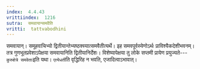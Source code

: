```yaml
---
index:  4.4.43
vrittiindex:  1216
sutra:  समवायान्समवैति
vritti:  tattvabodhini 
---
```


समवायान्। समूहवाचिभ्यो द्वितीयान्तेभ्यष्ठक्स्यात्समवैतीत्यर्थे। इह समवपूर्वस्येणोऽर्थः प्राविश्यैकदेशीभवनम्। तत्र गुणभूतप्रवेशाऽपेक्षया समवायानिति द्वितीयानिर्देशः। विशेष्यापेक्षया तु लोके सप्तमी प्रायेण प्रयुज्यते---`कुरुक्षेत्रे समवेताः`इति यथा। `एत्येधती`ति वृद्धिरिह न भवति, एजादित्वाऽभावात्।

